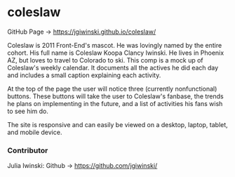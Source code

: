 # coleslaw

GitHub Page -> https://jgiwinski.github.io/coleslaw/

Coleslaw is 2011 Front-End's mascot. He was lovingly named by the entire cohort. His full name is Coleslaw Koopa Clancy Iwinski. He lives in Phoenix AZ, but loves to travel to Colorado to ski. This comp is a mock up of Coleslaw's weekly calendar. It documents all the actives he did each day and includes a small caption explaining each activity. 

At the top of the page the user will notice three (currently nonfunctional) buttons. These buttons will take the user to Coleslaw's fanbase, the trends he plans on implementing in the future, and a list of activities his fans wish to see him do. 

The site is responsive and can easily be viewed on a desktop, laptop, tablet, and mobile device. 

### Contributor 

Julia Iwinski: Github -> https://github.com/jgiwinski/
